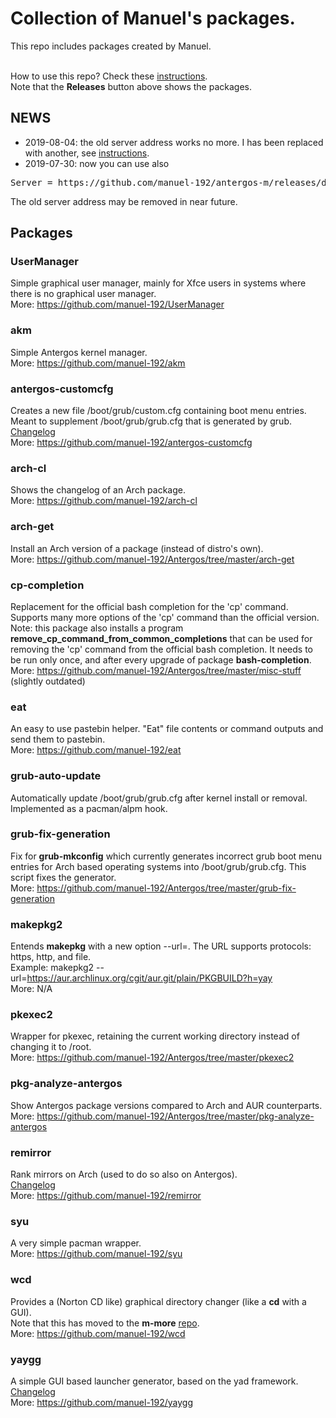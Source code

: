 # Collection of Manuel's packages.

This repo includes packages created by Manuel.
<br><br>

How to use this repo? Check these [instructions](../../../antergos-common-repo-info/blob/master/README.md).<br>
Note that the <b>Releases</b> button above shows the packages.

## NEWS
- 2019-08-04: the old server address works no more. I has been replaced with another, see [instructions](../../../antergos-common-repo-info/blob/master/README.md).
- 2019-07-30: now you can use also
<pre>
Server = https://github.com/manuel-192/antergos-m/releases/download/assets
</pre>
The old server address may be removed in near future.

## Packages

### UserManager
Simple graphical user manager, mainly for Xfce users in systems where there is no graphical user manager.<br>
More: https://github.com/manuel-192/UserManager

### akm
Simple Antergos kernel manager.<br>
More: https://github.com/manuel-192/akm

### antergos-customcfg
Creates a new file /boot/grub/custom.cfg containing boot menu entries.
Meant to supplement /boot/grub/grub.cfg that is generated by grub.<br>
[Changelog](Changelogs/antergos-customcfg.md)<br>
More: https://github.com/manuel-192/antergos-customcfg

### arch-cl
Shows the changelog of an Arch package.<br>
More: https://github.com/manuel-192/arch-cl

### arch-get
Install an Arch version of a package (instead of distro's own).<br>
More: https://github.com/manuel-192/Antergos/tree/master/arch-get

### cp-completion
Replacement for the official bash completion for the 'cp' command.
Supports many more options of the 'cp' command than the official version.
<br>
Note: this package also installs a program <b>remove_cp_command_from_common_completions</b>
that can be used for removing the 'cp' command from the official bash completion.
It needs to be run only once, and after every upgrade
of package <b>bash-completion</b>.<br>
More: https://github.com/manuel-192/Antergos/tree/master/misc-stuff (slightly outdated)

### eat
An easy to use pastebin helper. "Eat" file contents or command outputs and send them to pastebin.<br>
More: https://github.com/manuel-192/eat

### grub-auto-update
Automatically update /boot/grub/grub.cfg after kernel install or removal.
Implemented as a pacman/alpm hook.

### grub-fix-generation
Fix for <b>grub-mkconfig</b> which currently generates incorrect grub boot menu entries
for Arch based operating systems into /boot/grub/grub.cfg. This script fixes the generator.<br>
More: https://github.com/manuel-192/Antergos/tree/master/grub-fix-generation

### makepkg2
Entends <b>makepkg</b> with a new option --url=<url-to-pkgbuild>.
The URL supports protocols: https, http, and file.<br>
Example: makepkg2 --url=https://aur.archlinux.org/cgit/aur.git/plain/PKGBUILD?h=yay
<br>
More: N/A

### pkexec2
Wrapper for pkexec, retaining the current working directory instead of changing it to /root.<br>
More: https://github.com/manuel-192/Antergos/tree/master/pkexec2

### pkg-analyze-antergos
Show Antergos package versions compared to Arch and AUR counterparts.<br>
More: https://github.com/manuel-192/Antergos/tree/master/pkg-analyze-antergos

### remirror
Rank mirrors on Arch (used to do so also on Antergos).<br>
[Changelog](Changelogs/remirror.md)<br>
More: https://github.com/manuel-192/remirror

### syu
A very simple pacman wrapper.<br>
More: https://github.com/manuel-192/syu

### wcd
Provides a (Norton CD like) graphical directory changer (like a <b>cd</b> with a GUI).<br>
Note that this has moved to the **m-more** [repo](../../../m-more).<br>
More: https://github.com/manuel-192/wcd

### yaygg
A simple GUI based launcher generator, based on the yad framework.<br>
[Changelog](Changelogs/yaygg.md)<br>
More: https://github.com/manuel-192/yaygg
